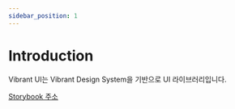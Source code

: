 ```yaml
---
sidebar_position: 1
---
```


# Introduction

Vibrant UI는 Vibrant Design System을 기반으로 UI 라이브러리입니다.

[Storybook 주소](https://vibrant-storybook.class101.net)
